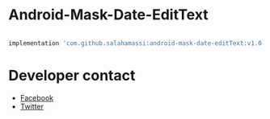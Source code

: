 # Android-Mask-Date-EditText


```gradle

implementation 'com.github.salahamassi:android-mask-date-editText:v1.0'

```


# Developer contact 
   * [Facebook](https://www.facebook.com/profile.php?id=100006656534009)
   * [Twitter](https://twitter.com/salahamassi)
